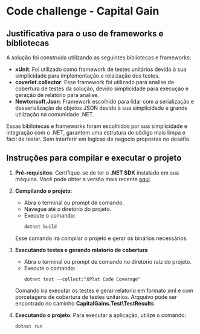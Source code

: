 # Code challenge - Capital Gain

## Justificativa para o uso de frameworks e bibliotecas

A solução foi construída utilizando as seguintes bibliotecas e frameworks:

- **xUnit**: Foi utilizado como framework de testes unitários devido à sua simplicidade para implementação e relaização dos testes.
- **coverlet.collector**: Esse framework foi utilizado para analise de cobertura de testes da solução, devido simplicidade para execução e geração de relatorio para analise. 
- **Newtonsoft.Json**: Framework escolhido para lidar com a serialização e desserialização de objetos JSON devido à sua simplicidade e grande utilização na comunidade .NET.

Essas bibliotecas e frameworks foram escolhidos por sua simplicidade e integração com o .NET, garantem uma estrutura de código mais limpa e fácil de testar. Sem interferir
em logicas de negocio propostas no desafio.

## Instruções para compilar e executar o projeto

1. **Pré-requisitos**: Certifique-se de ter o **.NET SDK** instalado em sua máquina. Você pode obter a versão mais recente [aqui](https://dotnet.microsoft.com/download).

2. **Compilando o projeto**:
   - Abra o terminal ou prompt de comando.
   - Navegue até o diretório do projeto.
   - Execute o comando:
     ```bash
     dotnet build
     ```
   Esse comando irá compilar o projeto e gerar os binários necessários.

3. **Executando testes e gerando relatorio de cobertura**
   - Abra o terminal ou prompt de comando no diretorio raiz do projeto.
   - Execute o comando:
     ```
     dotnet test --collect:"XPlat Code Coverage"
     ```
   Comando ira executar os testes e gerar relatorio em formato xml
   e com porcetagens de cobertura de testes unitarios. Arqquivo pode
   ser encontrado no caminho **CapitalGains.Test\TestResults**
	
3. **Executando o projeto**:
   Para executar a aplicação, utilize o comando:
   ```bash
   dotnet run
   ```
